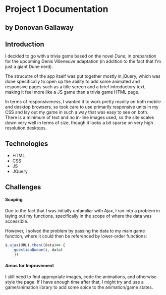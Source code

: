# Project 1 Documentation
## by Donovan Gallaway


## Introduction

I decided to go with a trivia game based on the novel *Dune*, in preparation for the upcoming Denis Villeneuve adaptation (in addition to the fact that I'm just a giant Dune nerd).

The strucutre of the app itself was put together mostly in jQuery, which was done specifically to open up the ability to add some animated and responsive pages such as a title screen and a brief introductory text, making it feel more like a JS game than a trivia game HTML page.

In terms of responsiveness, I wanted it to work pretty readily on both mobile and desktop browsers, so took care to use primarily responsive units in my CSS and lay out my game in such a way that was easy to see on both. There is a minimum of text and no in-line images used, so the site scales down very well in terms of size, though it looks a bit sparse on very high resolution desktops.

## Technologies

- HTML
- CSS
- JS
- JQuery

## Challenges

#### Scoping

Due to the fact that I was initially unfamiliar with Ajax, I ran into a problem in laying out my functions, specifically in the scope of where the data was accessible.

However, I solved the problem by passing the data to my main game function, where it could then be referenced by lower-order functions:

```js
$.ajax(URL).then((data)=> {
    questionQueue(i, data)
    })
```


#### Areas for Improvement

I still need to find appropriate images, code the animations, and otherwise style the page. If I have enough time after that, I might try and use a game/animation library to add some spice to the animation/game states.


<!-- #### Example Table

| Column1 | Column2 | Column3|
|---------|---------|--------|
| thing 1 | thing 2 | thing 3| -->